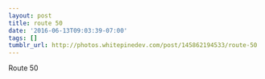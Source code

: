```yaml
---
layout: post
title: route 50
date: '2016-06-13T09:03:39-07:00'
tags: []
tumblr_url: http://photos.whitepinedev.com/post/145862194533/route-50
---
```

Route 50
